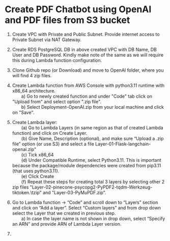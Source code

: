 # Create PDF Chatbot using OpenAI and PDF files from S3 bucket

1)	Create VPC with Private and Public Subnet. Provide internet access to Private Subnet via NAT Gateway.

2)	Create RDS PostgreSQL DB in above created VPC with DB Name, DB User and DB Password. Kindly make note of the same as we will require this during Lambda function configuration.

3)	Clone Github repo (or Download) and move to OpenAI folder, where you will find 4 zip files.

4) Create Lambda function from AWS Console with python3.11 runtime with x86_64 architecture.\
   &emsp;&emsp;a) Go to newly created function and under "Code" tab click on "Upload from" and select option ".zip file".\
   &emsp;&emsp;b) Select Deployment-OpenAI.zip from your local machine and click on "Save".

4) Create Lambda layer:\
    &emsp;&emsp;(a)	Go to Lambda Layers (in same region as that of created Lambda function) and click on Create Layer.\
    &emsp;&emsp;(b)	Give Name, Description (optional), and make sure “Upload a .zip file” option (or use S3) and select a file Layer-01-Flask-langchain-openai.zip" \
    &emsp;&emsp;(c)	Tick x86_64\
    &emsp;&emsp;(d)	Under Compatible Runtime, select Python3.11. This is important because the package/module dependencies were created from pip3.11 (that uses python3.11).\
    &emsp;&emsp;(e)	Click Create\
    &emsp;&emsp;(f)	Repeat these steps for creating total 3 layers by selecting other 2 zip files "Layer-02-pinecone-psycopg2-PyPDF2-tqdm-Werkzeug-tiktoken.\tzip" and "Layer-03-PyMuPDF.zip".

5)	Go to Lambda function -> “Code” and scroll down to “Layers” section and click on “Add a layer”. Select “Custom layers” and from drop down select the Layer that we created in previous step. \
    &emsp;&emsp;a)	In case the layer name is not shown in drop down, select “Specify an ARN” and provide ARN of Lambda Layer version.

6) 
